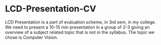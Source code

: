 # LCD-Presentation-CV
LCD Presentation is a part of evaluation scheme, in 3rd sem, in my college. We need to present a 10-15 min presentation in a group of 2-3 giving an overview of a subject related topic that is not in the syllabus.
The topic we chose is Computer Vision.
